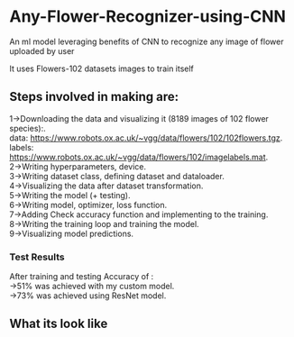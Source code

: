# Any-Flower-Recognizer-using-CNN
An ml model leveraging benefits of CNN to recognize any image of flower uploaded by user

It uses Flowers-102 datasets images to train itself

## Steps involved in making are:
1->Downloading the data and visualizing it (8189 images of 102 flower species):.\
   data: https://www.robots.ox.ac.uk/~vgg/data/flowers/102/102flowers.tgz. \
   labels: https://www.robots.ox.ac.uk/~vgg/data/flowers/102/imagelabels.mat. \
2->Writing hyperparameters, device.\
3->Writing dataset class, defining dataset and dataloader.\
4->Visualizing the data after dataset transformation.\
5->Writing the model (+ testing).\
6->Writing model, optimizer, loss function.\
7->Adding Check accuracy function and implementing to the training.\
8->Writing the training loop and training the model.\
9->Visualizing model predictions.


### Test Results
After training and testing Accuracy of :\
->51% was achieved with my custom model.\
->73% was achieved using ResNet model.

## What its look like
